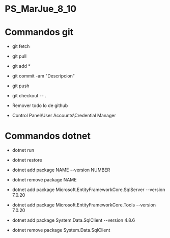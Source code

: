 # PS_MarJue_8_10
# Commandos git 
- git fetch
- git pull

- git add *
- git commit -am "Descripcion"
- git push

- git checkout -- .

- Remover todo lo de github
- Control Panel\User Accounts\Credential Manager

# Commandos dotnet 
- dotnet run
- dotnet restore
- dotnet add package NAME --version NUMBER
- dotnet remove package NAME

- dotnet add package Microsoft.EntityFrameworkCore.SqlServer --version 7.0.20
- dotnet add package Microsoft.EntityFrameworkCore.Tools --version 7.0.20
- dotnet add package System.Data.SqlClient --version 4.8.6
- dotnet remove package System.Data.SqlClient